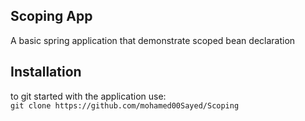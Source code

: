 ## Scoping App

A basic spring application that demonstrate scoped bean declaration

## Installation

to git started with the application use:  
`git clone https://github.com/mohamed00Sayed/Scoping`